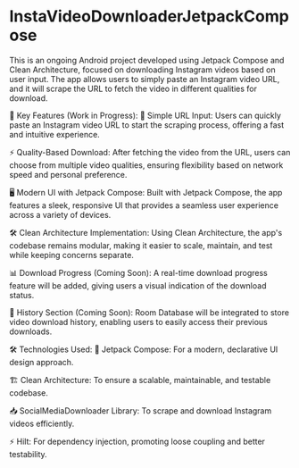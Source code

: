 # InstaVideoDownloaderJetpackCompose
This is an ongoing Android project developed using Jetpack Compose and Clean Architecture, focused on downloading Instagram videos based on user input. The app allows users to simply paste an Instagram video URL, and it will scrape the URL to fetch the video in different qualities for download.

🚀 Key Features (Work in Progress):
🔗 Simple URL Input:
Users can quickly paste an Instagram video URL to start the scraping process, offering a fast and intuitive experience.

⚡ Quality-Based Download:
After fetching the video from the URL, users can choose from multiple video qualities, ensuring flexibility based on network speed and personal preference.

🖥️ Modern UI with Jetpack Compose:
Built with Jetpack Compose, the app features a sleek, responsive UI that provides a seamless user experience across a variety of devices.

🛠️ Clean Architecture Implementation:
Using Clean Architecture, the app's codebase remains modular, making it easier to scale, maintain, and test while keeping concerns separate.

📊 Download Progress (Coming Soon):
A real-time download progress feature will be added, giving users a visual indication of the download status.

📜 History Section (Coming Soon):
Room Database will be integrated to store video download history, enabling users to easily access their previous downloads.

🛠️ Technologies Used:
📱 Jetpack Compose:
For a modern, declarative UI design approach.

🏗️ Clean Architecture:
To ensure a scalable, maintainable, and testable codebase.

📥 SocialMediaDownloader Library:
To scrape and download Instagram videos efficiently.

⚡ Hilt:
For dependency injection, promoting loose coupling and better testability.

